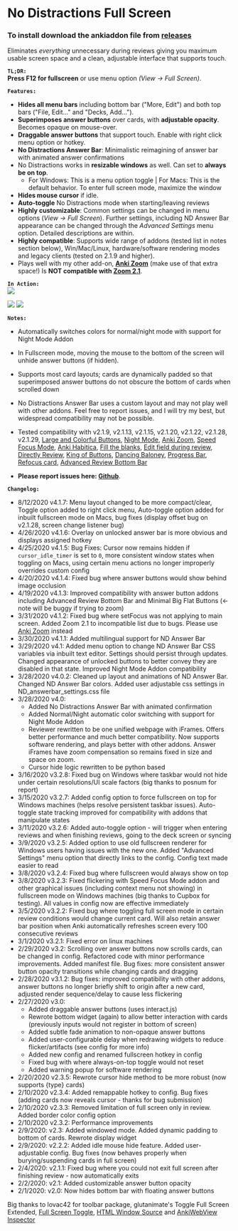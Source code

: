 # No Distractions Full Screen
### To install download the ankiaddon file from [releases](https://github.com/mobedoor/No-Distractions-Full-Screen/releases)

Eliminates <i>everything</i> unnecessary during reviews giving you maximum usable screen space and a clean, adjustable interface that supports touch.

<b><code>TL;DR:</code></b>  
<b>Press F12 for fullscreen</b> or use menu option <i>(View -&gt; Full Screen)</i>.

<b><code>Features:</code></b>
- <b>Hides all menu bars</b> including bottom bar ("More, Edit") and both top bars ("File, Edit..." and "Decks, Add...").
- <b>Superimposes answer buttons</b> over cards, with <b>adjustable opacity</b>. Becomes opaque on mouse-over.
- <b>Draggable answer buttons</b> that support touch. Enable with right click menu option or hotkey.
- <b>No Distractions Answer Bar</b>: Minimalistic reimagining of answer bar with animated answer confirmations
- No Distractions works in <b>resizable windows</b> as well. Can set to <b>always be on top</b>.
     - For Windows: This is a menu option toggle | For Macs: This is the default behavior. To enter full screen mode, maximize the window
- <b>Hides mouse cursor</b> if idle.
- <b>Auto-toggle</b> No Distractions mode when starting/leaving reviews
- <b>Highly customizable</b>: Common settings can be changed in menu options (<i>View -&gt; Full Screen</i>). Further settings, including ND Answer Bar appearance can be changed through the <i>Advanced Settings</i> menu option. Detailed descriptions are within.
- <b>Highly compatible</b>: Supports wide range of addons (tested list in notes section below), Win/Mac/Linux, hardware/software rendering modes and legacy clients (tested on 2.1.9 and higher).
- Plays well with my other add-on, <b><a href="https://ankiweb.net/shared/info/538879081" rel="nofollow">Anki Zoom</a></b> (make use of that extra space!) Is <b>NOT compatible with <a href="https://ankiweb.net/shared/info/1846592880" rel="nofollow">Zoom 2.1</a></b>.

<b><code>In Action:</code></b>  
<img src="https://i.ibb.co/m0nrVpt/anki-console-5-Ngmb-W2hfm.png">

<img src="https://i.ibb.co/QmqCJbS/anki-console-I3-Nk0w-Kd-Ze.png">

<img src="https://i.ibb.co/5kN2kM2/ezgif-com-optimize.gif">

<b><code>Notes:</code></b>  
- Automatically switches colors for normal/night mode with support for Night Mode Addon
- In Fullscreen mode, moving the mouse to the bottom of the screen will unhide answer buttons (if hidden).
- Supports most card layouts; cards are dynamically padded so that superimposed answer buttons do not obscure the bottom of cards when scrolled down
- No Distractions Answer Bar uses a custom layout and may not play well with other addons. Feel free to report issues, and I will try my best, but widespread compatibility may not be possible.
- Tested compatibility with v2.1.9, v2.1.13, v2.1.15, v2.1.20, v2.1.22, v2.1.28, v2.1.29, <a href="https://ankiweb.net/shared/info/1829090218" rel="nofollow">Large and Colorful Buttons</a>, <a href="https://ankiweb.net/shared/info/1496166067" rel="nofollow">Night Mode</a>, <a href="https://ankiweb.net/shared/info/538879081" rel="nofollow">Anki Zoom</a>, <a href="https://ankiweb.net/shared/info/1046608507" rel="nofollow">Speed Focus Mode</a>, <a href="https://ankiweb.net/shared/info/1758045507" rel="nofollow">Anki Habitica</a>, <a href="https://ankiweb.net/shared/info/1933645497" rel="nofollow">Fill the blanks</a>, <a href="https://ankiweb.net/shared/info/385888438" rel="nofollow">Edit field during review</a>, <a href="https://ankiweb.net/shared/info/1024346707" rel="nofollow">Directly Review</a>, <a href="https://ankiweb.net/shared/info/374005964" rel="nofollow">King of Buttons</a>, <a href="https://ankiweb.net/shared/info/378638814" rel="nofollow">Dancing Baloney</a>, <a href="https://ankiweb.net/shared/info/2091361802" rel="nofollow">Progress Bar</a>, <a href="https://ankiweb.net/shared/info/1642550423" rel="nofollow">Refocus card</a>, <a href="https://ankiweb.net/shared/info/1136455830" rel="nofollow">Advanced Review Bottom Bar</a>

- <b>Please report issues here: <a href="https://github.com/Quip13/No-Distractions-Full-Screen/issues" rel="nofollow">Github</a></b>.

<b><code>Changelog:</code></b>  
- 8/12/2020 v4.1.7: Menu layout changed to be more compact/clear, Toggle option added to right click menu, Auto-toggle option added for inbuilt fullscreen mode on Macs, bug fixes (display offset bug on v2.1.28, screen change listener bug)
- 4/26/2020 v4.1.6: Overlay on unlocked answer bar is more obvious and displays assigned hotkey
- 4/25/2020 v4.1.5: Bug Fixes: Cursor now remains hidden if <code>cursor_idle_timer</code> is set to <code>0</code>, more consistent window states when toggling on Macs, using certain menu actions no longer improperly overrides custom config
- 4/20/2020 v4.1.4: Fixed bug where answer buttons would show behind image occlusion
- 4/19/2020 v4.1.3: Improved compatibility with answer button addons including Advanced Review Bottom Bar and Minimal Big Flat Buttons (&lt;- note will be buggy if trying to zoom)
- 3/31/2020 v4.1.2: Fixed bug where setFocus was not applying to main screen. Added Zoom 2.1 to incompatible list due to bugs. Please use <a href="https://ankiweb.net/shared/info/538879081" rel="nofollow">Anki Zoom</a> instead
- 3/30/2020 v4.1.1: Added multilingual support for ND Answer Bar
- 3/29/2020 v4.1: Added menu option to change ND Answer Bar CSS variables via inbuilt text editor. Settings should persist through updates. Changed appearance of unlocked buttons to better convey they are disabled in that state. Improved Night Mode Addon compatibility
- 3/28/2020 v4.0.2: Cleaned up layout and animations of ND Answer Bar. Changed ND Answer Bar colors. Added user adjustable css settings in ND_answerbar_settings.css file
- 3/28/2020 v4.0:
  - Added No Distractions Answer Bar with animated confirmation
  - Added Normal/Night automatic color switching with support for Night Mode Addon
  - Reviewer rewritten to be one unified webpage with iFrames. Offers better performance and much better compatibility. Now supports software rendering, and plays better with other addons. Answer iFrames have zoom compensation so remains fixed in size and space on zoom.
  - Cursor hide logic rewritten to be python based  
- 3/16/2020 v3.2.8: Fixed bug on Windows where taskbar would not hide under certain resolutions/UI scale factors (big thanks to posnum for report)
- 3/15/2020 v3.2.7: Added config option to force fullscreen on top for Windows machines (helps resolve persistent taskbar issues). Auto-toggle state tracking improved for compatibility with addons that manipulate states
- 3/11/2020 v3.2.6: Added auto-toggle option - will trigger when entering reviews and when finishing reviews, going to the deck screen or syncing
- 3/9/2020 v3.2.5: Added option to use old fullscreen renderer for Windows users having issues with the new one. Added "Advanced Settings" menu option that directly links to the config. Config text made easier to read  
- 3/8/2020 v3.2.4: Fixed bug where fullscreen would always show on top  
- 3/8/2020 v3.2.3: Fixed flickering with Speed Focus Mode addon and other graphical issues (including context menu not showing) in fullscreen mode on Windows machines (big thanks to Cupbox for testing). All values in config now are effective immediately  
- 3/5/2020 v3.2.2: Fixed bug where toggling full screen mode in certain review conditions would change current card. Will also retain answer bar position when Anki automatically refreshes screen every 100 consecutive reviews  
- 3/1/2020 v3.2.1: Fixed error on linux machines  
- 2/29/2020 v3.2: Scrolling over answer buttons now scrolls cards, can be changed in config. Refactored code with minor performance improvements. Added manifest file. Bug fixes: more consistent answer button opacity transitions while changing cards and dragging  
- 2/28/2020 v3.1.2: Bug fixes: improved compatibility with other addons, answer buttons no longer briefly shift to origin after a new card, adjusted render sequence/delay to cause less flickering  
- 2/27/2020 v3.0:
  - Added draggable answer buttons (uses interact.js)
  - Rewrote bottom widget (again) to allow better interaction with cards (previously inputs would not register in bottom of screen)
  - Added subtle fade animation to non-opaque answer buttons
  - Added user-configurable delay when redrawing widgets to reduce flicker/artifacts (see config for more info)
  - Added new config and renamed fullscreen hotkey in config
  - Fixed bug with where always-on-top toggle would not reset
  - Added warning popup for software rendering
- 2/20/2020 v2.3.5: Rewrote cursor hide method to be more robust (now supports {type} cards)  
- 2/10/2020 v2.3.4: Added remappable hotkey to config. Bug fixes (adding cards now reveals cursor - thanks for bug submission)  
- 2/10/2020 v2.3.3: Removed limitation of full screen only in review. Added border color config option  
- 2/10/2020 v2.3.2: Performance improvements  
- 2/9/2020: v2.3: Added windowed mode. Added dynamic padding to bottom of cards. Rewrote display widget  
- 2/9/2020: v2.2.2: Added idle mouse hide feature. Added user-adjustable config. Bug fixes (now behaves properly when burying/suspending cards in full screen)  
- 2/4/2020: v2.1.1: Fixed bug where you could not exit full screen after finishing review - now automatically exits  
- 2/2/2020: v2.1: Added customizable answer button opacity  
- 2/1/2020: v2.0: Now hides bottom bar with floating answer buttons  

Big thanks to lovac42 for toolbar package, glutanimate's Toggle Full Screen Extended, <a href="https://ankiweb.net/shared/info/1612375712" rel="nofollow">Full Screen Toggle</a>, <a href="https://ankiweb.net/shared/info/1214415810" rel="nofollow">HTML Window Source</a> and <a href="https://ankiweb.net/shared/info/31746032" rel="nofollow">AnkiWebView Inspector</a>
